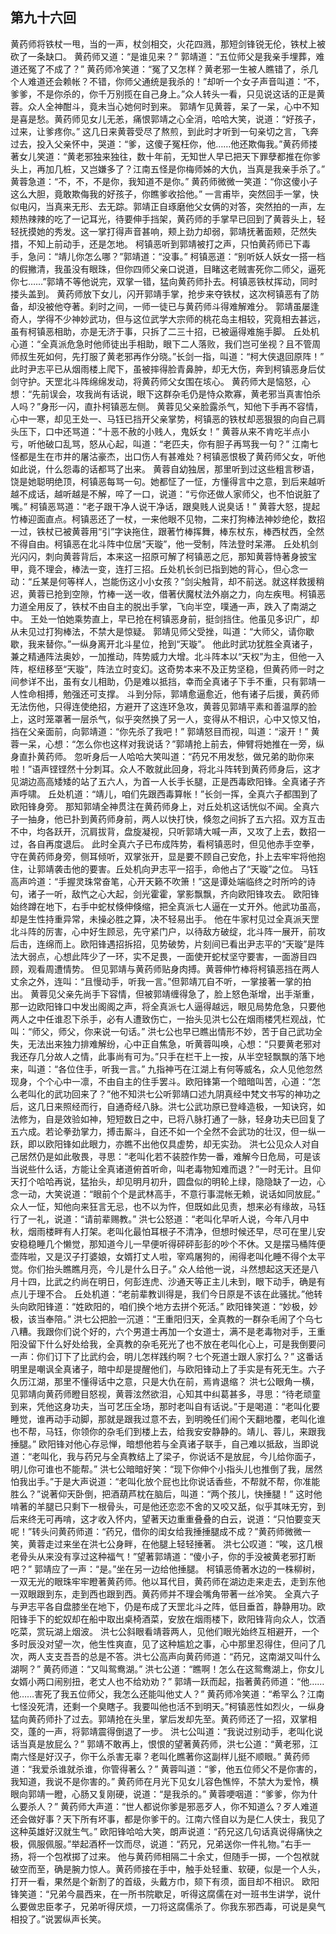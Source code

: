 ## 第九十六回

黄药师将铁杖一甩，当的一声，杖剑相交，火花四溅，那短剑锋锐无伦，铁杖上被砍了一条缺口。
黄药师又道：“是谁见来？”
郭靖道：“五位师父是我亲手埋葬，难道还冤了不成了？”
黄药师冷笑道：“冤了又怎样？黄老邪一生被人瞧错了，杀几个人难道还会赖帐？不错，你师父通统是我杀的！”却听一个女子声音叫道：“不，爹爹，不是你杀的，你千万别揽在自己身上。”众人转头一看，只见说这话的正是黄蓉。众人全神酣斗，竟未当心她何时到来。
郭靖乍见黄蓉，呆了一呆，心中不知是喜是愁。黄药师见女儿无恙，痛恨郭靖之心全消，哈哈大笑，说道：“好孩子，过来，让爹疼你。”
这几日来黄蓉受尽了熬煎，到此时才听到一句亲切之言，飞奔过去，投入父亲怀中，哭道：“爹，这傻子冤枉你，他……他还欺侮我。”黄药师搂著女儿笑道：“黄老邪独来独往，数十年前，无知世人早已把天下罪孽都推在你爹头上，再加几桩，又岂嫌多了？江南五怪是你梅师姊的大仇，当真是我亲手杀了。”
黄蓉急道：“不，不，不是你，我知道不是你。”
黄药师微微一笑道：“你这傻小子这么大胆，竟敢欺侮我的好孩子，你瞧爹收拾他。”
一言甫毕，突然回手一掌，快似电闪，当真来无形、去无踪。郭靖正自琢磨他父女俩的对答，突然拍的一声，左颊热辣辣的吃了一记耳光，待要伸手挡架，黄药师的手掌早已回到了黄蓉头上，轻轻抚摸她的秀发。这一掌打得声音甚响，颊上劲力却弱，郭靖抚著面颊，茫然失措，不知上前动手，还是怎地。
柯镇恶听到郭靖被打之声，只怕黄药师已下毒手，急问：“靖儿你怎么哪？”郭靖道：“没事。”
柯镇恶道：“别听妖人妖女一搭一档的假撇清，我虽没有眼珠，但你四师父亲口说道，目睹这老贼害死你二师父，逼死你七……”郭靖不等他说完，双掌一错，猛向黄药师扑去。柯镇恶铁杖挥动，同时搂头盖到。
黄药师放下女儿，闪开郭靖手掌，抢步来夺铁杖，这次柯镇恶有了防备，却没被他夺著。刹时之间，一师一徒已与黄药师斗得难解难分。
郭靖虽屡逢奇人，学得不少神妙武功，但与这位武学大宗师的桃花岛主相较，究竟相去甚远，虽有柯镇恶相助，亦是无济于事，只拆了二三十招，已被逼得难施手脚。
丘处机心道：“全真派危急时他师徒出手相助，眼下二人落败，我们岂可坐视？且不管周师叔生死如何，先打服了黄老邪再作分晓。”长剑一指，叫道：“柯大侠退回原阵！”
此时尹志平已从烟雨楼上爬下，虽被摔得脸青鼻肿，却无大伤，奔到柯镇恶身后仗剑守护。天罡北斗阵绵绵发动，将黄药师父女围在垓心。
黄药师大是恼怒，心想：“先前误会，攻我尚有话说，眼下这群杂毛仍是恃众欺寡，黄老邪当真害怕杀人吗？”身形一闪，直扑柯镇恶左侧。
黄蓉见父亲脸露杀气，知他下手再不容情，心中一寒，却见王处一、马钰已挡开父亲掌势，柯镇恶的铁杖却恶狠狠的向自己肩头压下，口中还骂道：“十恶不赦的小贱人，鬼妖女！”
黄蓉从来不肯吃半点小亏，听他破口乱骂，怒从心起，叫道：“老匹夫，你有胆子再骂我一句？”
江南七怪都是生在市井的屠沽豪杰，出口伤人有甚难处？柯镇恶恨极了黄药师父女，听他如此说，什么怨毒的话都骂了出来。
黄蓉自幼独居，那里听到过这些粗言秽语，饶是她聪明绝顶，柯镇恶每骂一句。她都怔了一怔，方懂得言中之意，到后来越听越不成话，越听越是不解，啐了一口，说道：“亏你还做人家师父，也不怕说脏了嘴。”
柯镇恶骂道：“老子跟干净人说干净话，跟臭贱人说臭话！”
黄蓉大怒，提起竹棒迎面直点。柯镇恶还了一杖，一来他眼不见物，二来打狗棒法神妙绝伦，数招一过，铁杖已被黄蓉用“引”字诀拖住，跟著竹棒挥舞，棒东杖东，棒西杖西，全然不得自由。柯镇恶在北斗阵中位居“天璇”，他一受制，阵法登时呆滞。
丘处机剑光闪闪，刺向黄蓉背后，本来这一招原可解了柯镇恶之厄，那知黄蓉恃著身披宝甲，竟不理会，棒法一变，连打三招。丘处机长剑已指到她的背心，但心念一动：“丘某是何等样人，岂能伤这小小女孩？”剑尖触背，却不前送。就这样救援稍迟，黄蓉已抢到空隙，竹棒一送一收，借著伏魔杖法外崩之力，向左疾甩。柯镇恶力道全用反了，铁杖不由自主的脱出手掌，飞向半空，噗通一声，跌入了南湖之中。
王处一怕她乘势直上，早已抢在柯镇恶身前，挺剑挡住。他虽见多识广，却从未见过打狗棒法，不禁大是惊疑。
郭靖见师父受挫，叫道：“大师父，请你歇歇，我来替你。”一纵身离开北斗星位，抢到“天璇”。
他此时武功犹胜全真诸子，兼之精通阵法奥妙，一加推动，阵势威力大增。北斗阵本以“天权”为主，但他一入阵，枢纽移至“天璇”，阵法立时变幻。这奇势本来不及正势坚稳，但黄药师一时之间参详不出，虽有女儿相助，仍是难以抵挡，幸而全真诸子下手不重，只有郭靖一人性命相搏，勉强还可支撑。
斗到分际，郭靖愈逼愈近，他有诸子后援，黄药师无法伤他，只得连使绝招，方避开了这连环急攻，黄蓉见郭靖平素和善温厚的脸上，这时笼罩著一层杀气，似乎突然换了另一人，变得从不相识，心中又惊又怕，挡在父亲面前，向郭靖道：“你先杀了我吧！”
郭靖怒目而视，叫道：“滚开！”
黄蓉一呆，心想：“怎么你也这样对我说话？”郭靖抢上前去，伸臂将她推在一旁，纵身直扑黄药师。
忽听身后一人哈哈大笑叫道：“药兄不用发愁，做兄弟的助你来啦！”语声铿铿然十分刺耳。众人不敢就此回身，将北斗阵转到黄药师身后，这才见湖边高高矮矮的站了五六人，为首一人长手长腿，正是西毒欧阳锋。全真诸子齐声呼啸。
丘处机道：“靖儿，咱们先跟西毒算帐！”长剑一挥，全真六子都围到了欧阳锋身旁。
那知郭靖全神贯注在黄药师身上，对丘处机这话恍似不闻。全真六子一抽身，他已扑到黄药师身前，两人以快打快，倏忽之间拆了五六招。双方互击不中，均各跃开，沉肩拔背，盘旋凝视，只听郭靖大喊一声，又攻了上去，数招一过，各自再度退后。
此时全真六子已布成阵势，看柯镇恶时，但见他赤手空拳，守在黄药师身旁，侧耳倾听，双掌张开，显是要不顾自己安危，扑上去牢牢将他抱住，让郭靖袭击他的要害。丘处机向尹志平一招手，命他占了“天璇”之位。
马钰高声吟道：“手握灵珠常奋笔，心开天籁不吹箫！”这是谭处端临终之时所吟的诗句，诸子一听，敌忾之心大起，剑光霍霍，掌影飘飘，齐向欧阳锋攻去。
欧阳锋始终蹲在地下，右手中蛇杖倏伸倏缩，把全真派七人逼在一丈开外。他武功虽高，却是生性持重异常，未操必胜之算，决不轻易出手。
他在牛家村见过全真派天罡北斗阵的厉害，心中好生顾忌，先守紧门户，以待敌方破绽，北斗阵一展开，前攻后击，连绵而上。欧阳锋遇招拆招，见势破势，片刻间已看出尹志平的“天璇”是阵法大弱点，心想此阵少了一环，实不足畏，一面使开蛇杖坚守要害，一面游目四顾，观看周遭情势。
但见郭靖与黄药师贴身肉搏。黄蓉伸竹棒将柯镇恶挡在两人丈余之外，连叫：“且慢动手，听我一言。”但郭靖兀自不听，一掌接著一掌的拍出。
黄蓉见父亲先尚手下容情，但被郭靖缠得急了，脸上怒色渐增，出手渐重，那一边欧阳锋口中发出阁阁之声，将全真派七人逼得越远，眼见局势危急，只要他两人之中任谁忍下杀手，必有人遭致伤亡，一抬头见洪七公在烟雨楼凭栏观战，忙叫：“师父，师父，你来说一句话。”
洪七公也早已瞧出情形不妙，苦于自己武功全失，无法出来独力排难解纷，心中正自焦急，听黄蓉叫唤，心想：“只要黄老邪对我还存几分故人之情，此事尚有可为。”只手在栏干上一按，从半空轻飘飘的落下地来，叫道：“各位住手，听我一言。”
九指神丐在江湖上有何等威名，众人见他忽然现身，个个心中一凛，不由自主的住手罢斗。欧阳锋第一个暗暗叫苦，心道：“怎么老叫化的武功回来了？”他不知洪七公听郭靖口述九阴真经中梵文书写的神功之后，这几日来照经而行，自通奇经八脉。洪七公武功原已登峰造极，一知诀窍，如法修为，自是效验如神，短短数日之中，已将八脉打通了一脉，轻身功夫已回复了五六成。若论拳劲掌力，搏击厮斗，自还不如一个全然不会武功的壮汉，但一纵一跃，即以欧阳锋如此眼力，亦瞧不出他仅具虚势，却无实劲。
洪七公见众人对自己居然仍是如此敬畏，寻思：“老叫化若不装腔作势一番，难解今日危局，可是该当说些什么话，方能让全真诸道俯首听命，叫老毒物知难而退？”一时无计。且仰天打个哈哈再说，猛抬头，却见明月初升，圆盘似的明轮上绿，隐隐缺了一边，心念一动，大笑说道：“眼前个个是武林高手，不意行事混帐无赖，说话如同放屁。”
众人一怔，知他向来狂言无忌，也不以为忤，但既如此见责，想来必有缘故，马钰行了一礼，说道：“请前辈赐教。”
洪七公怒道：“老叫化早听人说，今年八月中秋，烟雨楼畔有人打架。老叫化最怕耳根子不清净，但想时候还早，尽可在里儿安安稳稳睡几个懒觉，那知道今儿一早便听得砰砰彭彭的吵个不休。又是摆马桶阵便壶阵啦，又是汉子打婆娘，女婿打丈人啦，宰鸡屠狗的，闹得老叫化睡不得个太平觉。你们抬头瞧瞧月亮，今儿是什么日子。”
众人给他一说，斗然想起这天还是八月十四，比武之约尚在明日，何彭连虎、沙通天等正主儿未到，眼下动手，确是有点儿于理不合。
丘处机道：“老前辈教训得是，我们今日原是不该在此骚扰。”他转头向欧阳锋道：“姓欧阳的，咱们换个地方去拼个死活。”
欧阳锋笑道：“妙极，妙极，该当奉陪。”
洪七公把脸一沉道：“王重阳归天，全真教的一群杂毛闹了个乌七八糟。我跟你们说个好的，六个男道士再加一个女道士，满不是老毒物对手，王重阳没留下什么好处给我，全真教的杂毛死光了也不放在老叫化心上，可是我倒要问一声：你们订下了比武约会，明儿怎样践约啊？七个死道士跟人家打么？”
这番话明里是嘲讽全真诸子，暗中却是提醒他们，与欧阳锋动上了手实是有死无生。六子久历江湖，那里不懂得话中之意，只是大仇在前，焉肯退缩？
洪七公眼角一横，见郭靖向黄药师瞪目怒视，黄蓉泫然欲泪，心知其中纠葛甚多，寻思：“待老顽童到来，凭他这身功夫，当可艺压全场，那时老叫自有话说。”于是喝道：“老叫化要睡觉，谁再动手动脚，那就是跟我过意不去，到明晚任们闹个天翻地覆，老叫化谁也不帮，马钰，你领你的杂毛们到楼上去，给我安安静静的。靖儿、蓉儿，来跟我捶腿。”
欧阳锋对他心存忌惮，暗想他若与全真诸子联手，自己难以抵敌，当即说道：“老叫化，我与药兄与全真教结上了梁子，你说话不是放屁，今儿给你面子，明儿你可谁也不能帮。”
洪七公暗暗好笑：“现下你伸个小指头儿也推倒了我，居然怕我出手。”于是大声说道：“老叫化放个屁也比你说话香些，不帮就不帮，你准能胜么？”说著仰天卧倒，把酒葫芦枕在脑后，叫道：“两个孩儿，快捶腿！”
这时他啃著的羊腿已只剩下一根骨头，可是他还恋恋不舍的又咬又舐，似乎其味无穷，到后来终无可再啃，这才收入怀内，望著天边重重叠叠的白云，说道：“只怕要变天呢！”转头问黄药师道：“药兄，借你的闺女给我捶捶腿成不成？”黄药师微微一笑，黄蓉走过来坐在洪七公身畔，在他腿上轻轻捶著。
洪七公叹道：“唉，这几根老骨头从来没有享过这种福气！”望著郭靖道：“傻小子，你的手没被黄老邪打断吧？”
郭靖应了一声：“是。”坐在另一边给他捶腿。
柯镇恶倚著水边的一株柳树，一双无光的眼珠牢牢瞪著黄药师。他以耳代目，黄药师在湖边走来走去，走到东他一双眼跟到东，走到西也跟到西。黄药师并不理会嘴角带著一丝冷笑。
全真六子与尹志平各自盘膝坐在地下，仍是布成了天罡北斗之阵，低目垂首，静静用功。欧阳锋手下的蛇奴却在船中取出桌椅酒菜，安放在烟雨楼下，欧阳锋背向众人，饮酒吃菜，赏玩湖上烟波。
洪七公斜眼看靖蓉两人，见他们眼光始终互相避开，一个多时辰没对望一次，他生性爽直，见了这种尴尬之事，心中那里忍得住，但问了几次，两人支支吾吾的总是不答。洪七公高声向黄药师道：“药兄，这南湖又叫什么湖啊？”
黄药师道：“又叫鸳鸯湖。”
洪七公道：“瞧啊！怎么在这鸳鸯湖上，你女儿女婿小两口闹别扭，老丈人也不给劝劝？”
郭靖一跃而起，指著黄药师道：“他……他……害死了我五位师父，我怎么还能叫他丈人？”
黄药师冷笑道：“希罕么？江南七怪没死清，还剩一个臭瞎子。我要叫他也活不到明天。”柯镇恶性如烈火，一纵身猛向黄药师扑了过去。郭靖抢在头里，掌后发却先至。黄药师还了一招，双掌相交，蓬的一声，将郭靖震得倒退了一步。
洪七公叫道：“我说过别动手，老叫化说话当真是放屁么？”
郭靖不敢再上，恨恨的望著黄药师，洪七公道：“黄老邪，江南六怪是好汉子，你干么杀害无辜？老叫化瞧著你这副样儿挺不顺眼。”
黄药师道：“我爱杀谁就杀谁，你管得著么？”
黄蓉叫道：“爹，他五位师父不是你害的，我知道，我说不是你害的。”
黄药师在月光下见女儿容色憔悴，不禁大为爱怜，横眼向郭靖一瞪，心肠又复刚硬，说道：“是我杀的。”
黄蓉哽咽道：“爹爹，你为什么要杀人？”
黄药师大声道：“世人都说你爹是邪恶歹人，你不知道么？歹人难道还会做好事？天下所有坏事，都是你爹干的。江南六怪自以为是仁人侠士，我见了这种英雄好汉就生气。”
欧阳锋哈哈大笑，朗声说道：“药兄这几句话真说得痛快之极，佩服佩服。”举起酒杯一饮而尽，说道：“药兄，兄弟送你一件礼物。”右手一扬，将一个包袱掷了过来。
他与黄药师相隔二十余丈，但随手一掷，一个包袱就破空而至，确是腕力惊人。黄药师接在手中，触手处轻重、软硬，似是一个人头，打开一看，果然是个新割了的首级，头戴方巾，颏下有须，面目却不相识。
欧阳锋笑道：“兄弟今晨西来，在一所书院歇足，听得这腐儒在对一班书生讲学，说什么要做忠臣孝子，兄弟听得厌烦，一刀将这腐儒杀了。你我东邪西毒，可说是臭气相投了。”说罢纵声长笑。